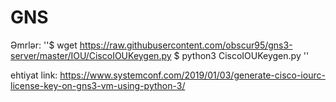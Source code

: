 # GNS

Əmrlər:
''$ wget https://raw.githubusercontent.com/obscur95/gns3-server/master/IOU/CiscoIOUKeygen.py
$ python3 CiscoIOUKeygen.py 
''

ehtiyat link: https://www.systemconf.com/2019/01/03/generate-cisco-iourc-license-key-on-gns3-vm-using-python-3/

